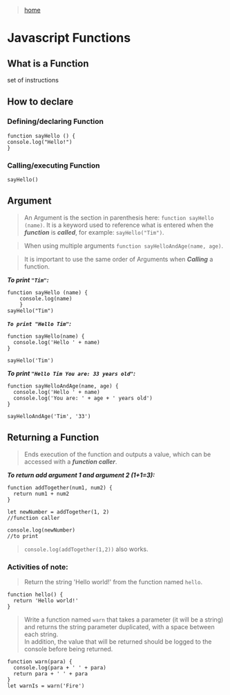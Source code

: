 > [home](../../home.md)
# Javascript Functions

## What is a Function

set of instructions

## How to declare

### Defining/declaring Function

    function sayHello () {
    console.log("Hello!")
    }

### Calling/executing Function

    sayHello()

## Argument

> An Argument is the section in parenthesis here: `function sayHello (name)`. It is a keyword used to reference what is entered when the **_function_** is **_called_**, for example: `sayHello("Tim")`.

> When using multiple arguments `function sayHelloAndAge(name, age)`.

> It is important to use the same order of Arguments when **_Calling_** a function.

**_To print `"Tim"`:_**

    function sayHello (name) {
        console.log(name)
        }
    sayHello("Tim")

**_`To print "Hello Tim"`:_**

    function sayHello(name) {
      console.log('Hello ' + name)
    }

    sayHello('Tim')

**_To print `"Hello Tim You are: 33 years old"`:_**

    function sayHelloAndAge(name, age) {
      console.log('Hello ' + name)
      console.log('You are: ' + age + ' years old')
    }

    sayHelloAndAge('Tim', '33')

## Returning a Function

> Ends execution of the function and outputs a value, which can be accessed with a **_function caller_**.

**_To return add argument 1 and argument 2 (1+1=3):_**

    function addTogether(num1, num2) {
      return num1 + num2
    }

    let newNumber = addTogether(1, 2)
    //function caller

    console.log(newNumber)
    //to print

> `console.log(addTogether(1,2))` also works.

### Activities of note:

> Return the string 'Hello world!' from the function named `hello`.

    function hello() {
      return 'Hello world!'
    }

> Write a function named `warn` that takes a parameter (it will be a string) and returns the string parameter duplicated, with a space between each string.  
> In addition, the value that will be returned should be logged to the console before being returned.

    function warn(para) {
      console.log(para + ' ' + para)
      return para + ' ' + para
    }
    let warnIs = warn('Fire')

